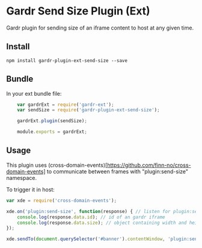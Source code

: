 # Gardr Send Size Plugin (Ext)

Gardr plugin for sending size of an iframe content to host at any given time.

## Install

```
npm install gardr-plugin-ext-send-size --save
```

## Bundle

In your ext bundle file:
```javascript
    var gardrExt = require('gardr-ext');
    var sendSize = require('gardr-plugin-ext-send-size');

    gardrExt.plugin(sendSize);

    module.exports = gardrExt;
```

## Usage

This plugin uses (cross-domain-events)[https://github.com/finn-no/cross-domain-events] to communicate between frames with "plugin:send-size" namespace.

To trigger it in host:
```javascript
var xde = require('cross-domain-events');

xde.on('plugin:send-size', function(response) { // listen for plugin:send-size response
    console.log(response.data.id); // id of an gardr iframe
    console.log(response.data.size); // object containing width and height of iframe contents
});

xde.sendTo(document.querySelector('#banner').contentWindow, 'plugin:send-size'); // send plugin:send-size trigger to iframe inside div#banner
```
